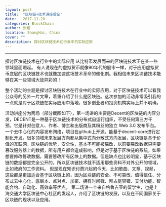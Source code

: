 ```yaml
---
layout: post
title:  "区块链+技术讲座后记"
date:   2017-11-28
categories: BlockChain
author: 张翔
location: ShangHai, China
cover: ""
description: 探讨区块链技术在行业中的实际应用
---
```

---
探讨区块链技术在行业中的实际应用
从比特币发展而来的区块链技术正在某一些领域里面崛起。
有人说现在的虚拟货币就像90年代的股市一样，对于应用虚拟货币底层的区块链技术也就像加速这场技术革命的催化剂。我相信未来区块链技术能够在某一些领域大放异彩的！

整个活动的主题是探讨区块链技术在行业中的实际应用，对于区块链技术可以看我公众号的另外一片文章，着重介绍了什么是区块链。这次参加的活动非常吸引我的一点就是对于区块链在实际应用中落地，很多创业者和投资机构实际上并不明确。

活动讲座分为两场（部分截图如下），第一场讲的主要是Decent的区块链的内容分发，DECENT是一种基于区块链技术的分布式自运行组织，不受任何第三方干预。它是针对创意人、作者、博主和出版商及其粉丝的独立 Web 3.0 发布平台。一个去中心化的内容发布网络，项目在github上开源。能基于decent-core进行定制化开发。很多领域未来发展方向都从集中式向分散式方向发展，区块链是基于价值的互联网，区块链的优势，安全性，基本不可能被篡改，以前要篡改数据只需要篡改服务器上的数据，所有用户都会造成影响，但是对于基于区块链的系统，如果想要修改篡改数据，需要篡改所有区块上的数据。但是缺点也比较明显，基于区块链的数据都是完全公开的，所以区块链技术就不适用那些资料不对外公开的领域，比如政府的工作资料。
但是现在知识付费兴起的今天，比如歌曲、文章、视频，这些都是更加适合基于区块链上的，因为区块链的安全、不可篡改、值得信任、分布式去中心化、底层本、点对点、加密、拥有时间戳、拜占庭容错、支付功能、智能合约、自动化、高效率等优点。
第二场讲一个来自格鲁吉亚的留学生，也是上海交通大学区块链中心社区的发起人，介绍了区块链的发展，以及在不同国家关于区块链的现状以及应用。



